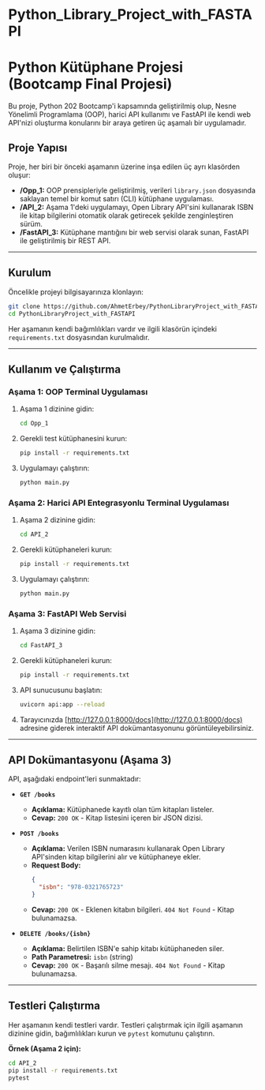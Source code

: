 # Python_Library_Project_with_FASTAPI
# Python Kütüphane Projesi (Bootcamp Final Projesi)

Bu proje, Python 202 Bootcamp'i kapsamında geliştirilmiş olup, Nesne Yönelimli Programlama (OOP), harici API kullanımı ve FastAPI ile kendi web API'nizi oluşturma konularını bir araya getiren üç aşamalı bir uygulamadır.

## Proje Yapısı

Proje, her biri bir önceki aşamanın üzerine inşa edilen üç ayrı klasörden oluşur:

-   **/Opp_1:** OOP prensipleriyle geliştirilmiş, verileri `library.json` dosyasında saklayan temel bir komut satırı (CLI) kütüphane uygulaması.
-   **/API_2:** Aşama 1'deki uygulamayı, Open Library API'sini kullanarak ISBN ile kitap bilgilerini otomatik olarak getirecek şekilde zenginleştiren sürüm.
-   **/FastAPI_3:** Kütüphane mantığını bir web servisi olarak sunan, FastAPI ile geliştirilmiş bir REST API.

---

## Kurulum

Öncelikle projeyi bilgisayarınıza klonlayın:

```bash
git clone https://github.com/AhmetErbey/PythonLibraryProject_with_FASTAPI.git
cd PythonLibraryProject_with_FASTAPI
```

Her aşamanın kendi bağımlılıkları vardır ve ilgili klasörün içindeki `requirements.txt` dosyasından kurulmalıdır.

---

## Kullanım ve Çalıştırma

### Aşama 1: OOP Terminal Uygulaması

1.  Aşama 1 dizinine gidin:
    ```bash
    cd Opp_1
    ```
2.  Gerekli test kütüphanesini kurun:
    ```bash
    pip install -r requirements.txt
    ```
3.  Uygulamayı çalıştırın:
    ```bash
    python main.py
    ```

### Aşama 2: Harici API Entegrasyonlu Terminal Uygulaması

1.  Aşama 2 dizinine gidin:
    ```bash
    cd API_2
    ```
2.  Gerekli kütüphaneleri kurun:
    ```bash
    pip install -r requirements.txt
    ```
3.  Uygulamayı çalıştırın:
    ```bash
    python main.py
    ```

### Aşama 3: FastAPI Web Servisi

1.  Aşama 3 dizinine gidin:
    ```bash
    cd FastAPI_3
    ```
2.  Gerekli kütüphaneleri kurun:
    ```bash
    pip install -r requirements.txt
    ```
3.  API sunucusunu başlatın:
    ```bash
    uvicorn api:app --reload
    ```
4.  Tarayıcınızda [http://127.0.0.1:8000/docs](http://127.0.0.1:8000/docs) adresine giderek interaktif API dokümantasyonunu görüntüleyebilirsiniz.

---

## API Dokümantasyonu (Aşama 3)

API, aşağıdaki endpoint'leri sunmaktadır:

-   **`GET /books`**
    -   **Açıklama:** Kütüphanede kayıtlı olan tüm kitapları listeler.
    -   **Cevap:** `200 OK` - Kitap listesini içeren bir JSON dizisi.

-   **`POST /books`**
    -   **Açıklama:** Verilen ISBN numarasını kullanarak Open Library API'sinden kitap bilgilerini alır ve kütüphaneye ekler.
    -   **Request Body:**
        ```json
        {
          "isbn": "978-0321765723"
        }
        ```
    -   **Cevap:** `200 OK` - Eklenen kitabın bilgileri. `404 Not Found` - Kitap bulunamazsa.

-   **`DELETE /books/{isbn}`**
    -   **Açıklama:** Belirtilen ISBN'e sahip kitabı kütüphaneden siler.
    -   **Path Parametresi:** `isbn` (string)
    -   **Cevap:** `200 OK` - Başarılı silme mesajı. `404 Not Found` - Kitap bulunamazsa.

---

## Testleri Çalıştırma

Her aşamanın kendi testleri vardır. Testleri çalıştırmak için ilgili aşamanın dizinine gidin, bağımlılıkları kurun ve `pytest` komutunu çalıştırın.

**Örnek (Aşama 2 için):**

```bash
cd API_2
pip install -r requirements.txt
pytest
```
